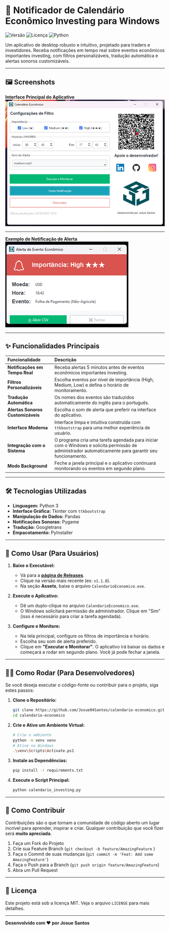 # 🔔 Notificador de Calendário Econômico Investing para Windows

![Versão](https://img.shields.io/badge/version-v1.0.1-blue )
![Licença](https://img.shields.io/badge/license-MIT-green )
![Python](https://img.shields.io/badge/Python-3.12-blue?logo=python&logoColor=white )

Um aplicativo de desktop robusto e intuitivo, projetado para traders e investidores. Receba notificações em tempo real sobre eventos econômicos importantes investing, com filtros personalizáveis, tradução automática e alertas sonoros customizáveis.

---

## 🖼️ Screenshots

**Interface Principal do Aplicativo**
![Interface Principal do Aplicativo](image/screenshot-app.png)

---

**Exemplo de Notificação de Alerta**
![Exemplo de Notificação de Alerta](image/screenshot-alerta.png)

---

## ✨ Funcionalidades Principais

| Funcionalidade | Descrição |
| :--- | :--- |
| **Notificações em Tempo Real** | Receba alertas 5 minutos antes de eventos econômicos importantes investing. |
| **Filtros Personalizáveis** | Escolha eventos por nível de importância (High, Medium, Low) e defina o horário de monitoramento. |
| **Tradução Automática** | Os nomes dos eventos são traduzidos automaticamente do inglês para o português. |
| **Alertas Sonoros Customizáveis**| Escolha o som de alerta que preferir na interface do aplicativo. |
| **Interface Moderna** | Interface limpa e intuitiva construída com `ttkbootstrap` para uma melhor experiência de usuário. |
| **Integração com o Sistema** | O programa cria uma tarefa agendada para iniciar com o Windows e solicita permissão de administrador automaticamente para garantir seu funcionamento. |
| **Modo Background** | Feche a janela principal e o aplicativo continuará monitorando os eventos em segundo plano. |

---

## 🛠️ Tecnologias Utilizadas

*   **Linguagem:** Python 3
*   **Interface Gráfica:** Tkinter com `ttkbootstrap`
*   **Manipulação de Dados:** Pandas
*   **Notificações Sonoras:** Pygame
*   **Tradução:** Googletrans
*   **Empacotamento:** PyInstaller

---

## 🚀 Como Usar (Para Usuários)

1.  **Baixe o Executável:**
    *   Vá para a [**página de Releases**](https://github.com/Josue04Santos/calendario-economico/releases ).
    *   Clique na versão mais recente (ex: `v1.1.0`).
    *   Na seção **Assets**, baixe o arquivo `CalendarioEconomico.exe`.

2.  **Execute o Aplicativo:**
    *   Dê um duplo-clique no arquivo `CalendarioEconomico.exe`.
    *   O Windows solicitará permissão de administrador. Clique em "Sim" (isso é necessário para criar a tarefa agendada).

3.  **Configure e Monitore:**
    *   Na tela principal, configure os filtros de importância e horário.
    *   Escolha seu som de alerta preferido.
    *   Clique em **"Executar e Monitorar"**. O aplicativo irá baixar os dados e começará a rodar em segundo plano. Você já pode fechar a janela.

---

## 👨‍💻 Como Rodar (Para Desenvolvedores)

Se você deseja executar o código-fonte ou contribuir para o projeto, siga estes passos:

1.  **Clone o Repositório:**
    ```bash
    git clone https://github.com/Josue04Santos/calendario-economico.git
    cd calendario-economico
    ```

2.  **Crie e Ative um Ambiente Virtual:**
    ```bash
    # Crie o ambiente
    python -m venv venv
    # Ative no Windows
    .\venv\Scripts\Activate.ps1
    ```

3.  **Instale as Dependências:**
    ```bash
    pip install -r requirements.txt
    ```

4.  **Execute o Script Principal:**
    ```bash
    python calendario_investing.py
    ```

---

## 🤝 Como Contribuir

Contribuições são o que tornam a comunidade de código aberto um lugar incrível para aprender, inspirar e criar. Qualquer contribuição que você fizer será **muito apreciada**.

1.  Faça um Fork do Projeto
2.  Crie sua Feature Branch (`git checkout -b feature/AmazingFeature` )
3.  Faça o Commit de suas mudanças (`git commit -m 'Feat: Add some AmazingFeature'`)
4.  Faça o Push para a Branch (`git push origin feature/AmazingFeature`)
5.  Abra um Pull Request

---

## 📜 Licença

Este projeto está sob a licença MIT. Veja o arquivo `LICENSE` para mais detalhes.

---
**Desenvolvido com ❤️ por Josue Santos**
